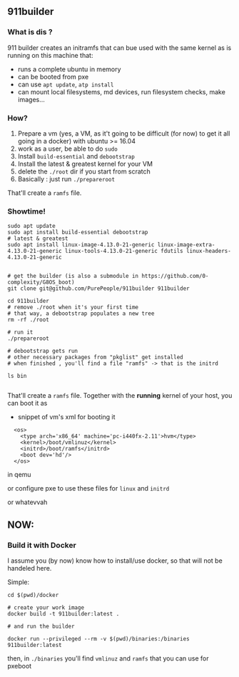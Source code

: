## 911builder

### What is dis ?

911 builder creates an initramfs that can bue used with the same kernel as is running on this machine that:
  - runs a complete ubuntu in memory
  - can be booted from pxe
  - can use `apt update`, `atp install`
  - can mount local filesystems, md devices, run filesystem checks, make images...

### How?

  1. Prepare a vm (yes, a VM, as it't going to be difficult (for now) to get it all going in a docker) with ubuntu >= 16.04
  1. work as a user, be able to do `sudo`
  1. Install `build-essential` and `debootstrap`
  1. Install the latest & greatest kernel for your VM
  1. delete the `./root` dir if you start from scratch
  1. Basically : just run `./prepareroot`

That'll create a `ramfs` file. 

### Showtime!

```
sudo apt update
sudo apt install build-essential debootstrap
# latest & greatest
sudo apt install linux-image-4.13.0-21-generic linux-image-extra-4.13.0-21-generic linux-tools-4.13.0-21-generic fdutils linux-headers-4.13.0-21-generic


# get the builder (is also a submodule in https://github.com/0-complexity/G8OS_boot)
git clone git@github.com/PurePeople/911builder 911builder

cd 911builder
# remove ./root when it's your first time
# that way, a debootstrap populates a new tree
rm -rf ./root

# run it
./prepareroot

# debootstrap gets run
# other necessary packages from "pkglist" get installed
# when finished , you'll find a file "ramfs" -> that is the initrd

ls bin


```

That'll create a `ramfs` file. Together with the __running__ kernel of your host,
you can boot it as 


  - snippet of vm's xml for booting it
```
  <os>
    <type arch='x86_64' machine='pc-i440fx-2.11'>hvm</type>
    <kernel>/boot/vmlinuz</kernel>
    <initrd>/boot/ramfs</initrd>
    <boot dev='hd'/>
  </os>
```

in qemu

or configure pxe to use these files for `linux` and `initrd`

or whatevvah

## NOW: 

### Build it with Docker

I assume you (by now) know how to install/use docker, so that will not be handeled here.

Simple:

```
cd $(pwd)/docker

# create your work image
docker build -t 911builder:latest .

# and run the builder

docker run --privileged --rm -v $(pwd)/binaries:/binaries 911builder:latest

```

then, in `./binaries` you'll find `vmlinuz` and `ramfs` that you can use for pxeboot
